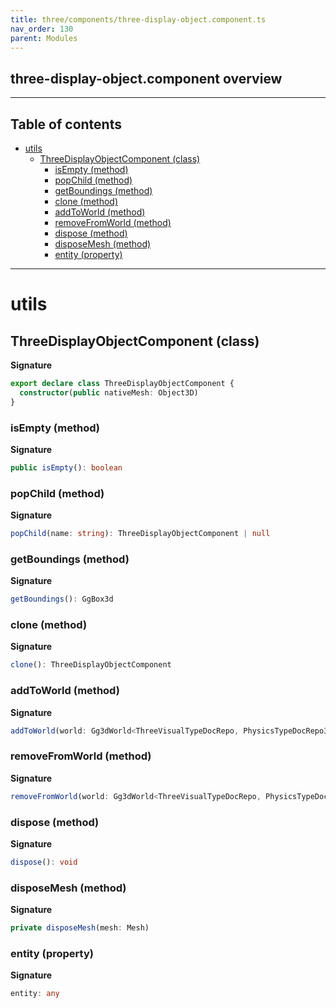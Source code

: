 ```yaml
---
title: three/components/three-display-object.component.ts
nav_order: 130
parent: Modules
---
```


## three-display-object.component overview

---

<h2 class="text-delta">Table of contents</h2>

- [utils](#utils)
  - [ThreeDisplayObjectComponent (class)](#threedisplayobjectcomponent-class)
    - [isEmpty (method)](#isempty-method)
    - [popChild (method)](#popchild-method)
    - [getBoundings (method)](#getboundings-method)
    - [clone (method)](#clone-method)
    - [addToWorld (method)](#addtoworld-method)
    - [removeFromWorld (method)](#removefromworld-method)
    - [dispose (method)](#dispose-method)
    - [disposeMesh (method)](#disposemesh-method)
    - [entity (property)](#entity-property)

---

# utils

## ThreeDisplayObjectComponent (class)

**Signature**

```ts
export declare class ThreeDisplayObjectComponent {
  constructor(public nativeMesh: Object3D)
}
```

### isEmpty (method)

**Signature**

```ts
public isEmpty(): boolean
```

### popChild (method)

**Signature**

```ts
popChild(name: string): ThreeDisplayObjectComponent | null
```

### getBoundings (method)

**Signature**

```ts
getBoundings(): GgBox3d
```

### clone (method)

**Signature**

```ts
clone(): ThreeDisplayObjectComponent
```

### addToWorld (method)

**Signature**

```ts
addToWorld(world: Gg3dWorld<ThreeVisualTypeDocRepo, PhysicsTypeDocRepo3D, ThreeSceneComponent>): void
```

### removeFromWorld (method)

**Signature**

```ts
removeFromWorld(world: Gg3dWorld<ThreeVisualTypeDocRepo, PhysicsTypeDocRepo3D, ThreeSceneComponent>): void
```

### dispose (method)

**Signature**

```ts
dispose(): void
```

### disposeMesh (method)

**Signature**

```ts
private disposeMesh(mesh: Mesh)
```

### entity (property)

**Signature**

```ts
entity: any
```
